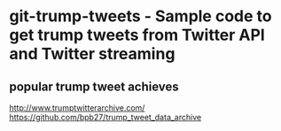 # git-trump-tweets - Sample code to get trump tweets from Twitter API and Twitter streaming 

## popular trump tweet achieves 
http://www.trumptwitterarchive.com/
https://github.com/bpb27/trump_tweet_data_archive
